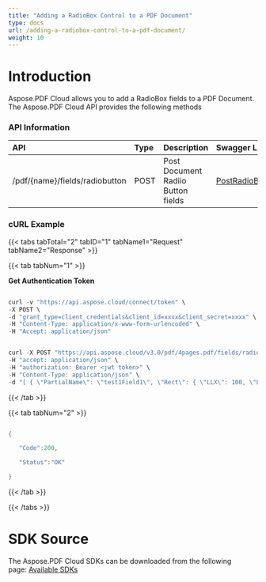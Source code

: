 ```yaml
---
title: "Adding a RadioBox Control to a PDF Document"
type: docs
url: /adding-a-radiobox-control-to-a-pdf-document/
weight: 10
---
```


# **Introduction**
Aspose.PDF Cloud allows you to add a RadioBox fields to a PDF Document. The Aspose.PDF Cloud API provides the following methods
### **API Information**

|**API**|**Type**|**Description**|**Swagger Link**|
| :- | :- | :- | :- |
|/pdf/{name}/fields/radiobutton|POST|Post Document Radiio Button fields|[PostRadioButtonFields](https://apireference.aspose.cloud/pdf/#/Fields/PostRadioButtonFields)|
### **cURL Example**
{{< tabs tabTotal="2" tabID="1" tabName1="Request" tabName2="Response" >}}

{{< tab tabNum="1" >}}

**Get Authentication Token**

```java

curl -v "https://api.aspose.cloud/connect/token" \
-X POST \
-d "grant_type=client_credentials&client_id=xxxx&client_secret=xxxx" \
-H "Content-Type: application/x-www-form-urlencoded" \
-H "Accept: application/json"

```

```java

curl -X POST "https://api.aspose.cloud/v3.0/pdf/4pages.pdf/fields/radiobutton" \
-H "accept: application/json" \
-H "authorization: Bearer <jwt token>" \
-H "Content-Type: application/json" \
-d "[ { \"PartialName\": \"test1Field1\", \"Rect\": { \"LLX\": 100, \"LLY\": 100, \"URX\": 160, \"URY\": 140 }, \"PageIndex\": 1, \"IsGroup\": false, \"Color\": { \"A\": 255, \"R\": 255, \"G\": 0, \"B\": 0 }, \"Margin\": { \"Left\": 0, \"Right\": 0, \"Top\": 0, \"Bottom\": 0 }, \"Highlighting\": \"None\", \"HorizontalAlignment\": \"None\", \"VerticalAlignment\": \"None\", \"RadioButtonOptionsField\": [ { \"Rect\": { \"LLX\": 100, \"LLY\": 130, \"URX\": 160, \"URY\": 140 }, \"PageIndex\": 1, \"IsGroup\": false, \"Highlighting\": \"None\", \"HorizontalAlignment\": \"None\", \"VerticalAlignment\": \"None\", \"OptionName\": \"1\", \"Style\": \"Square\" }, { \"Rect\": { \"LLX\": 150, \"LLY\": 120, \"URX\": 160, \"URY\": 130 }, \"PageIndex\": 1, \"IsGroup\": false, \"Highlighting\": \"None\", \"HorizontalAlignment\": \"None\", \"VerticalAlignment\": \"None\", \"OptionName\": \"2\", \"Style\": \"Circle\" } ], \"Style\": \"Cross\", \"Selected\": 1 }]"

```

{{< /tab >}}

{{< tab tabNum="2" >}}

```java

{

   "Code":200,

   "Status":"OK"

}

```

{{< /tab >}}

{{< /tabs >}}
# **SDK Source**
The Aspose.PDF Cloud SDKs can be downloaded from the following page: [Available SDKs](/available-sdks/)

